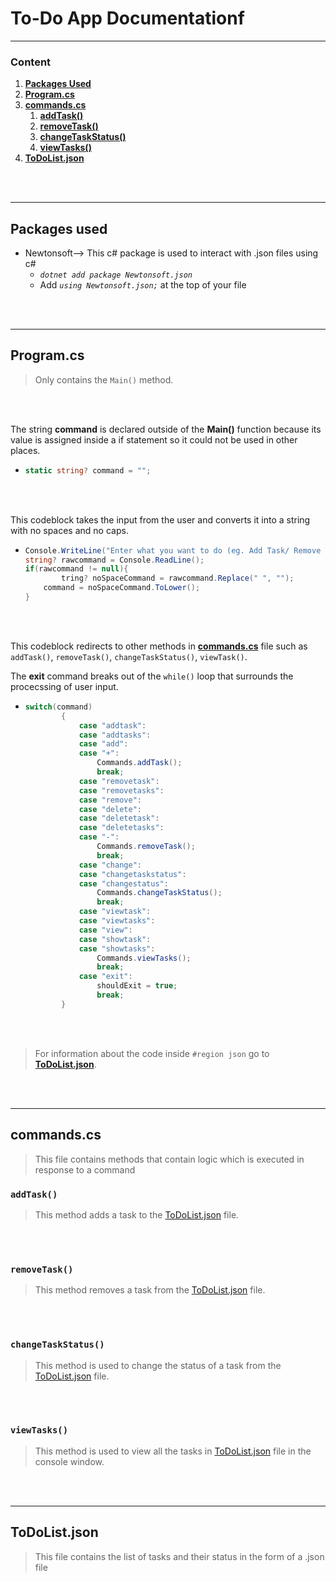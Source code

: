 <style>h1,h2,h3,h4 { border-bottom: 0; } </style>
# To-Do App Documentationf
<hr color="yellow">

### **Content**
1. [**Packages Used**](#packages-used)
2. [**Program.cs**](#programcs)
3. [**commands.cs**](#commandscs)
    1. [**addTask()**](#addtask)
    2. [**removeTask()**](#removetask)
    3. [**changeTaskStatus()**](#changetaskstatus)
    4. [**viewTasks()**](#vie)
4. [**ToDoList.json**](#todolistjson)
<br>
<br>
<hr color="yellow">

## **Packages used**
- Newtonsoft--> This c# package is used to interact with .json files using c#
    - *`dotnet add package Newtonsoft.json`*
    - Add *`using Newtonsoft.json;`* at the top of your file
<br>
<br>
<hr color="yellow">

## **Program.cs**
> Only contains the `Main()` method.

<br>
<br>

The string **command** is declared outside of the **Main()** function because its value is assigned inside a if statement so it could not be used in other places.
-   ```csharp
    static string? command = "";
    ```
<br>
<br>

This codeblock takes the input from the user and converts it into a string with no spaces and no caps.
-   ```csharp
    Console.WriteLine("Enter what you want to do (eg. Add Task/ Remove Task/ Change Task Status/ View Tasks) :--");
    string? rawcommand = Console.ReadLine();
    if(rawcommand != null){
            tring? noSpaceCommand = rawcommand.Replace(" ", "");
        command = noSpaceCommand.ToLower();
    }
    ```
<br>
<br>

This codeblock redirects to other methods in [**commands.cs**](#commandscs) file such as `addTask()`, `removeTask()`, `changeTaskStatus()`, `viewTask()`.
<br>

The **exit** command breaks out of the `while()` loop that surrounds the procecssing of user input.
-   ```csharp
    switch(command)
            {
                case "addtask":
                case "addtasks":
                case "add":
                case "+":
                    Commands.addTask();
                    break;
                case "removetask":
                case "removetasks":
                case "remove":
                case "delete":
                case "deletetask":
                case "deletetasks":
                case "-":
                    Commands.removeTask();
                    break;
                case "change":
                case "changetaskstatus":
                case "changestatus":
                    Commands.changeTaskStatus();
                    break;
                case "viewtask":
                case "viewtasks":
                case "view":
                case "showtask":
                case "showtasks":
                    Commands.viewTasks();
                    break;
                case "exit":
                    shouldExit = true;
                    break;
            }
    ```
<br>
<br>

> For information about the code inside `#region json` go to [**ToDoList.json**](#todolistjson).

<br>
<br>
<hr color="yellow">

## **commands.cs**
> This file contains methods that contain logic which is executed in response to a command

### **`addTask()`**
> This method adds a task to the [ToDoList.json](#todolistjson) file.

<br>
<br>

### **`removeTask()`**
> This method removes a task from the [ToDoList.json](#todolistjson) file.

<br>
<br>

### **`changeTaskStatus()`**
> This method is used to change the status of a task from the [ToDoList.json](#todolistjson) file.

<br>
<br>

### **`viewTasks()`**
> This method is used to view all the tasks in [ToDoList.json](#todolistjson) file in the console window.

<br>
<br>
<hr color="yellow">

## **ToDoList.json**

>This file contains the list of tasks and their status in the form of a .json file